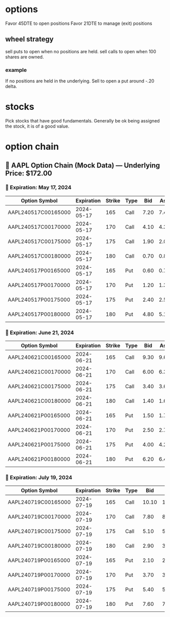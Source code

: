 # options

Favor 45DTE to open positions
Favor 21DTE to manage (exit) positions

## wheel strategy

sell puts to open when no positions are held.
sell calls to open when 100 shares are owned.

### example

If no positions are held in the underlying. Sell to open a put around -.20 delta.


# stocks

Pick stocks that have good fundamentals.
Generally be ok being assigned the stock, it is of a good value.

# option chain

## 🧾 AAPL Option Chain (Mock Data) — Underlying Price: $172.00

### 📆 Expiration: **May 17, 2024**

| Option Symbol        | Expiration | Strike | Type | Bid   | Ask   | Volume | Delta  |
|----------------------|------------|--------|------|-------|-------|--------|--------|
| AAPL240517C00165000  | 2024-05-17 | 165    | Call | 7.20  | 7.45  | 820    | 0.68   |
| AAPL240517C00170000  | 2024-05-17 | 170    | Call | 4.10  | 4.30  | 1050   | 0.52   |
| AAPL240517C00175000  | 2024-05-17 | 175    | Call | 1.90  | 2.05  | 900    | 0.34   |
| AAPL240517C00180000  | 2024-05-17 | 180    | Call | 0.70  | 0.85  | 620    | 0.20   |
| AAPL240517P00165000  | 2024-05-17 | 165    | Put  | 0.60  | 0.75  | 730    | -0.31  |
| AAPL240517P00170000  | 2024-05-17 | 170    | Put  | 1.20  | 1.35  | 900    | -0.49  |
| AAPL240517P00175000  | 2024-05-17 | 175    | Put  | 2.40  | 2.55  | 980    | -0.66  |
| AAPL240517P00180000  | 2024-05-17 | 180    | Put  | 4.80  | 5.10  | 750    | -0.81  |


### 📆 Expiration: **June 21, 2024**

| Option Symbol        | Expiration | Strike | Type | Bid   | Ask   | Volume | Delta  |
|----------------------|------------|--------|------|-------|-------|--------|--------|
| AAPL240621C00165000  | 2024-06-21 | 165    | Call | 9.30  | 9.65  | 640    | 0.69   |
| AAPL240621C00170000  | 2024-06-21 | 170    | Call | 6.00  | 6.35  | 720    | 0.55   |
| AAPL240621C00175000  | 2024-06-21 | 175    | Call | 3.40  | 3.60  | 890    | 0.38   |
| AAPL240621C00180000  | 2024-06-21 | 180    | Call | 1.40  | 1.60  | 520    | 0.24   |
| AAPL240621P00165000  | 2024-06-21 | 165    | Put  | 1.50  | 1.70  | 780    | -0.34  |
| AAPL240621P00170000  | 2024-06-21 | 170    | Put  | 2.50  | 2.75  | 960    | -0.51  |
| AAPL240621P00175000  | 2024-06-21 | 175    | Put  | 4.00  | 4.25  | 1040   | -0.67  |
| AAPL240621P00180000  | 2024-06-21 | 180    | Put  | 6.20  | 6.45  | 870    | -0.80  |

### 📆 Expiration: **July 19, 2024**

| Option Symbol        | Expiration | Strike | Type | Bid   | Ask   | Volume | Delta  |
|----------------------|------------|--------|------|-------|-------|--------|--------|
| AAPL240719C00165000  | 2024-07-19 | 165    | Call | 10.10 | 10.50 | 520    | 0.71   |
| AAPL240719C00170000  | 2024-07-19 | 170    | Call | 7.80  | 8.10  | 460    | 0.58   |
| AAPL240719C00175000  | 2024-07-19 | 175    | Call | 5.10  | 5.30  | 590    | 0.42   |
| AAPL240719C00180000  | 2024-07-19 | 180    | Call | 2.90  | 3.15  | 490    | 0.28   |
| AAPL240719P00165000  | 2024-07-19 | 165    | Put  | 2.10  | 2.30  | 610    | -0.38  |
| AAPL240719P00170000  | 2024-07-19 | 170    | Put  | 3.70  | 3.95  | 620    | -0.54  |
| AAPL240719P00175000  | 2024-07-19 | 175    | Put  | 5.40  | 5.65  | 720    | -0.70  |
| AAPL240719P00180000  | 2024-07-19 | 180    | Put  | 7.60  | 7.90  | 530    | -0.82  |
